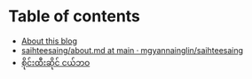 # Table of contents

* [About this blog](README.md)
* [saihteesaing/about.md at main · mgyannainglin/saihteesaing](untitled-1.md)
* [စိုင်းထီးဆိုင် ငယ်ဘဝ](untitled.md)

